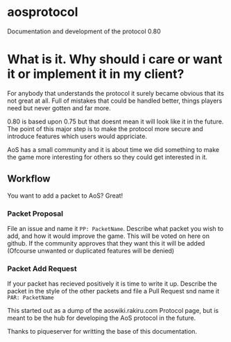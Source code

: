 # aosprotocol
Documentation and development of the protocol 0.80

# What is it. Why should i care or want it or implement it in my client?
For anybody that understands the protocol it surely became obvious that its not great at all.
Full of mistakes that could be handled better, things players need but never gotten and far more.

0.80 is based upon 0.75 but that doesnt mean it will look like it in the future.
The point of this major step is to make the protocol more secure and introduce
features which users would appriciate.

AoS has a small community and it is about time we did something to make the game
more interesting for others so they could get interested in it.

## Workflow
You want to add a packet to AoS? Great!

### Packet Proposal
File an issue and name it `PP: PacketName`. Describe what packet you wish to add,
and how it would improve the game. This will be voted on here on github.
If the community approves that they want this it will be added
(Ofcourse unwanted or duplicated features will be denied)

### Packet Add Request
If your packet has recieved positively it is time to write it up. 
Describe the packet in the style of the other packets and file a Pull Request snd name it `PAR: PacketName`

This started out as a dump of the aoswiki.rakiru.com Protocol page, but is meant to be the hub for
developing the AoS protocol in the future.

Thanks to piqueserver for writting the base of this documentation.

